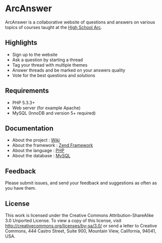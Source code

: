 ArcAnswer
=========

ArcAnswer is a collaborative website of questions and answers on various topics of courses taught at the <a href="http://www.he-arc.ch">High School Arc</a>. 

## Highlights

* Sign up to the website
* Ask a question by starting a thread
* Tag your thread with multiple themes
* Answer threads and be marked on your answers quality
* Vote for the best questions and solutions

## Requirements

* PHP 5.3.3+
* Web server (for example Apache)
* MySQL (InnoDB and version 5+ required)

## Documentation

* About the project : <a href="https://github.com/Chavjoh/ArcAnswer/wiki">Wiki</a> 
* About the framework : <a href="http://framework.zend.com/manual/2.2/en/index.html">Zend Framework</a>
* About the language : <a href="http://www.php.net/manual/en/">PHP</a>
* About the database : <a href="http://dev.mysql.com/doc/">MySQL</a>

## Feedback

Please submit issues, and send your feedback and suggestions as often as you have them.

## License

This work is licensed under the Creative Commons Attribution-ShareAlike 3.0 Unported License. To view a copy of this license, visit http://creativecommons.org/licenses/by-sa/3.0/ or send a letter to Creative Commons, 444 Castro Street, Suite 900, Mountain View, California, 94041, USA.
